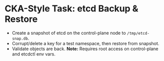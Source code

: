 # CKA-Style Task: etcd Backup & Restore
- Create a snapshot of etcd on the control-plane node to `/tmp/etcd-snap.db`.
- Corrupt/delete a key for a test namespace, then restore from snapshot.
- Validate objects are back.
**Note:** Requires root access on control-plane and etcdctl env vars.
